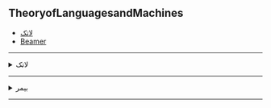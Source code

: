 
## TheoryofLanguagesandMachines

- [لاتک](#RelatedLatex)
- [Beamer](#Relatedbeamer)

----------------
<a name="RelatedLatex"></a>
<details>
    <summary>لاتک</summary>
  
> ## لاتک
- [لاتک از صفحات 229 تا 232](https://github.com/zahramahan/PNU_3991_AR/blob/main/Theory-of-Languages-and-Machines/Latex/%D8%B2%D9%87%D8%B1%D8%A7%20%D9%85%D8%A7%D9%87%D8%A7%D9%86_%D9%84%D8%A7%D8%AA%DA%A9(229-232).tex)
- [فایل pdf](https://github.com/zahramahan/PNU_3991_AR/blob/main/Theory-of-Languages-and-Machines/Latex/%D8%B2%D9%87%D8%B1%D8%A7%20%D9%85%D8%A7%D9%87%D8%A7%D9%86_%D9%84%D8%A7%D8%AA%DA%A9(229-232).pdf)

[<kbd>↩</kbd>](#TOC)
</details>

---------------
<a name="Relatedbeamer"></a>
<details>
   
   <summary>بیمر</summary>
  > ##  لاتک با قالب بیمر 
  - [Power(229-232).latex](https://github.com/zahramahan/PNU_3991_AR/blob/main/Theory-of-Languages-and-Machines/Latex/%D8%B2%D9%87%D8%B1%D8%A7%20%D9%85%D8%A7%D9%87%D8%A7%D9%86_Power(229-232).tex)
  - [Power(229-232).pdf](https://github.com/zahramahan/PNU_3991_AR/blob/main/Theory-of-Languages-and-Machines/Latex/%D8%B2%D9%87%D8%B1%D8%A7%20%D9%85%D8%A7%D9%87%D8%A7%D9%86_Power(229-232).pdf)
  
  [<kbd>↩</kbd>](#TOC)
</details>
 
---------------
